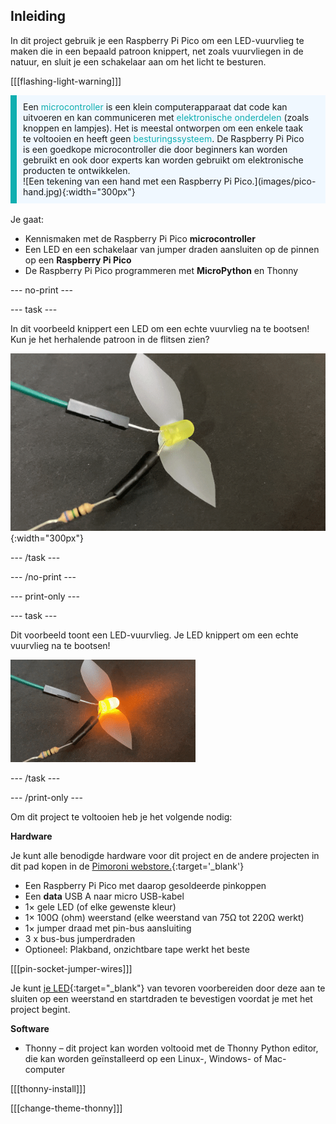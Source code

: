 ## Inleiding

In dit project gebruik je een Raspberry Pi Pico om een LED-vuurvlieg te maken die in een bepaald patroon knippert, net zoals vuurvliegen in de natuur, en sluit je een schakelaar aan om het licht te besturen.

[[[flashing-light-warning]]]

<div style='border-left: solid; border-width:10px; border-color: #0faeb0; background-color: aliceblue; padding: 10px;display: flex; flex-wrap: wrap'>
<div style="flex-basis: 200px; flex-grow: 1; margin-right: 15px;">
Een <span style="color: #0faeb0">microcontroller</span> is een klein computerapparaat dat code kan uitvoeren en kan communiceren met <span style="color: #0faeb0"> elektronische onderdelen</span> (zoals knoppen en lampjes). Het is meestal ontworpen om een enkele taak te voltooien en heeft geen <span style="color: #0faeb0">besturingssysteem</span>. 
De Raspberry Pi Pico is een goedkope microcontroller die door beginners kan worden gebruikt en ook door experts kan worden gebruikt om elektronische producten te ontwikkelen.
</div>
<div>
![Een tekening van een hand met een Raspberry Pi Pico.](images/pico-hand.jpg){:width="300px"}
</div>
</div>

<br/>
Je gaat:

+ Kennismaken met de Raspberry Pi Pico **microcontroller**
+ Een LED en een schakelaar van jumper draden aansluiten op de pinnen op een **Raspberry Pi Pico**
+ De Raspberry Pi Pico programmeren met **MicroPython** en Thonny

--- no-print ---

--- task ---

In dit voorbeeld knippert een LED om een echte vuurvlieg na te bootsen! Kun je het herhalende patroon in de flitsen zien?

![Een animatie van de vuurvlieg-LED die aan en uit knippert.](images/firefly-blink.gif){:width="300px"}

--- /task ---

--- /no-print ---

--- print-only ---

--- task ---

Dit voorbeeld toont een LED-vuurvlieg. Je LED knippert om een echte vuurvlieg na te bootsen!

![Een LED met plakband om vleugels te vormen. Er zijn twee jumperdraden verbonden met de LED, één met een weerstand die op zijn plaats wordt gehouden door elektrische tape.](images/showcase_static.png)

--- /task ---

--- /print-only ---

Om dit project te voltooien heb je het volgende nodig:

**Hardware**

Je kunt alle benodigde hardware voor dit project en de andere projecten in dit pad kopen in de [Pimoroni webstore.](https://shop.pimoroni.com/products/pico-intro-kit?variant=39893512945747){:target='_blank'}

+ Een Raspberry Pi Pico met daarop gesoldeerde pinkoppen
+ Een **data** USB A naar micro USB-kabel
+ 1× gele LED (of elke gewenste kleur)
+ 1× 100Ω (ohm) weerstand (elke weerstand van 75Ω tot 220Ω werkt)
+ 1× jumper draad met pin-bus aansluiting
+ 3 x bus-bus jumperdraden
+ Optioneel: Plakband, onzichtbare tape werkt het beste

[[[pin-socket-jumper-wires]]]

Je kunt [je LED](https://projects.raspberrypi.org/nl-NL/projects/introduction-to-the-pico){:target="_blank"} van tevoren voorbereiden door deze aan te sluiten op een weerstand en startdraden te bevestigen voordat je met het project begint.

**Software**

+ Thonny – dit project kan worden voltooid met de Thonny Python editor, die kan worden geïnstalleerd op een Linux-, Windows- of Mac-computer

[[[thonny-install]]]

[[[change-theme-thonny]]]

